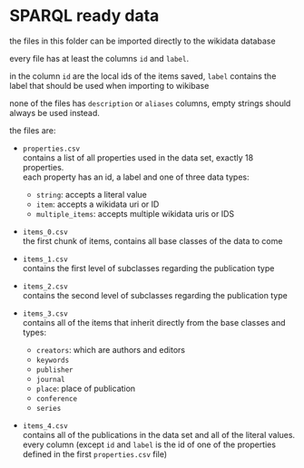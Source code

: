 # SPARQL ready data
the files in this folder can be imported directly to the wikidata database


every file has at least the columns `id` and `label`.

in the column `id` are the local ids of the items saved, `label` contains the label that should be used when importing
to wikibase

none of the files has `description` or `aliases` columns, empty strings should always be used instead.

the files are:

- `properties.csv` \
contains a list of all properties used in the data set, exactly 18 properties. \
each property has an id, a label and one of three data types:
  - `string`: accepts a literal value
  - `item`: accepts a wikidata uri or ID
  - `multiple_items`: accepts multiple wikidata uris or IDS

- `items_0.csv` \
the first chunk of items, contains all base classes of the data to come

- `items_1.csv` \
contains the first level of subclasses regarding the publication type

- `items_2.csv` \
contains the second level of subclasses regarding the publication type

- `items_3.csv` \
contains all of the items that inherit directly from the base classes and types:
  - `creators`: which are authors and editors
  - `keywords`
  - `publisher`
  - `journal`
  - `place`: place of publication
  - `conference`
  - `series`


- `items_4.csv` \
contains all of the publications in the data set and all of the literal values.\
every column (except `id` and `label` is the id of one of the
properties defined in the first `properties.csv` file)
